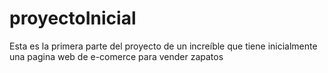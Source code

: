 # proyectoInicial
Esta es la primera parte del proyecto de un increíble que tiene inicialmente una pagina web de e-comerce para vender zapatos  
